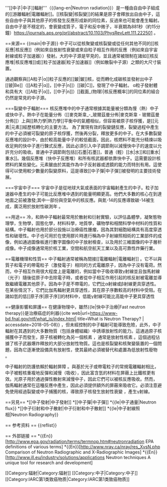 '''[[中子|中子]]輻射'''（{{lang-en|Neutron radiation}}）是一種由自由中子組成的[[游離輻射|電離輻射]]。[[核裂變|核裂變]]的結果是原子會釋放出自由中子，這些自由中子與其他原子的核發生反應形成新的同位素，反過來也可能會產生輻射。自由中子是不穩定的，會衰變成質子，電子和反中微子，半衰期為881秒（約15分鐘）<ref>https://journals.aps.org/prl/abstract/10.1103/PhysRevLett.111.222501</ref> 。

==来源==
{{main|中子源}}
中子可以從核聚變或核裂變或從任何其他不同的[[核反應|核反應]]（例如來自放射性衰變或來自粒子相互作用的反應（例如來自宇宙射線或粒子加速器））發射。大的中子源是罕見的，並且通常被限制在諸如[[核反應堆|核反應堆]]或[[粒子加速器|粒子加速器]]（例如散裂中子源）之類的大尺寸裝置。

通過觀察與[[Α粒子|α]]粒子反應的[[鈹|鈹]]核，從而轉化成碳核並發射出中子[[铍|Be]]（[[Α粒子|α]]，[[中子|n]]）[[碳|C]]，發現了中子輻射。 α粒子發射體和具有大（[[Α粒子|α]]，[[中子|n]]）[[截面_(物理)|核反應概率]]的同位素的組合仍然是常見的中子源。

===裂變中子輻射===
核反應堆中的中子通常根據其能量被分類為慢（熱）中子或快中子。熱中子在能量分佈（[[麥克斯韋_-_玻爾茲曼分佈|麥克斯韋 - 玻爾茲曼分佈]]）上與[[熱力學|熱力學]]平衡中的氣體相似，但容易被原子核俘獲，是[[元素|元素]]經歷核轉化的主要方法。
為了實現有效的裂變鏈反應，裂變過程中產生的中子必須被可裂變的原子核俘獲，然後再分裂，釋放更多的中子。在大多數裂變反應堆的設計中，由於較高能量中子的較低截面，因此，核燃料不能充分精煉以吸收足夠的快中子進行鍊式反應，因此必須引入中子調節劑以減慢快中子的速度以允許充分的吸收。普通中子調節劑包括[[石墨|石墨]]，普通（輕）[[水|水]]和[[重水|重水]]。幾個反應堆（快中子反應堆）和所有核武器都依靠快中子。這需要設計核燃料的某些變化。元素鈹由於其能作為中子反射器或透鏡的能力而特別有用。這使得可以使用較少數量的裂變原料，這是導致[[中子彈|中子彈]]被發明的主要技術發展。

===宇宙中子===
宇宙中子是從地球大氣或表面的宇宙輻射產生的中子。粒子加速器中產生的中子可能比反應堆中遇到的能量明顯更高。他們大多數的核心在到達地面之前被激發;其中一部份與空氣中的核反應。與氮-14的反應導致碳-14被生成，廣泛用於放射性碳測年 。

==用途==
冷，和熱中子輻射最常用於散射和衍射實驗，以評估晶體學，凝聚態物理學，生物學，固態化學，材料科學，地質學，礦物學和相關科學中材料的性質和結構。中子輻射也用於部分設施以治療癌性腫瘤，因為其對細胞結構具有高度穿透性和破壞性。中子也可用於在使用膠片時進行稱為中子射線照相術的工業部件的成像，例如通過圖像板進行數字圖像的中子放射檢查，以及用於三維圖像的中子層析成像。中子成像通常用於核工業，空間和航空航天工業以及高可靠性炸藥行業。

==電離機理和性質==
中子輻射通常被稱為間接[[電離輻射|電離輻射]] 。它不以與質子和電子的帶電粒子（激發電子）相同的方式電離原子，因為中子沒有電荷。然而，中子相互作用很大程度上是電離的，例如當中子吸收導致γ射線並且伽馬射線（光子）隨後從原子中去除電子時，或者從中子相互作用引起的核反射被電離並導致繼續電離其他原子。因為中子是不帶電的，它們比α射線或β射線更具穿透性。在某些情況下，它們比伽馬輻射更具穿透性，其在原子序數較高的材料中受阻。在諸如氫的低[[原子序|原子序]]的材料中，低能γ射線可能比高能中子更具穿透性

==健康影響和屏護==
在健康物理中，雖然{{le|快中子治療|Fast neutron therapy}}是治療癌症的利器<ref>{{cite web|url=https://www-bd.fnal.gov/ntf/what_is/index.html| title=What is Neutron Therapy? | accessdate=2018-05-08}}</ref>
，但未經控制的中子輻射可能導致危險，此外，中子輻射在其遇到的大多數物質（包括身體組織）中誘導放射性的能力。這通過原子核捕獲中子而發生，原子核被轉化為另一個核素 ，通常是放射性核素 。這個過程佔據了核子武器爆炸釋放的大部分放射性物質。這也是核裂變和核聚變裝置的一個問題，因為它逐漸使設備具有放射性，使其最終必須被替代和處置為低放射性廢物 。

中子輻射的防護依賴於輻射屏障 。與基於光子或帶電粒子的常規電離輻射相比，中子被輕核重複地反彈和減慢（吸收），因此富含氫的材料在屏蔽上比鐵核更有效。光原子用於通過彈性散射來減慢中子，因此它們可以被核反應吸收。然而， 伽馬輻射通常在這種反應中產生，因此必須提供額外的屏蔽來吸收它。必須注意避免使用經過裂變或中子捕獲的核，導致原子核發生放射性衰變 ，產生γ射線。

==另見==
*[[中子發射|中子發射]]
*[[中子彈|中子彈]]
*{{le|中子通量|Neutron flux}}
*[[中子衍射和中子散射|中子衍射和中子散射]]
*{{le|中子射線照相|Neutron Radiography}}

== 参考资料 ==
{{reflist}}

== 外部链接 ==
*{{En}}[http://www.epa.gov/radiation/terms/termnop.htm#neutronradiation EPA definitions of various terms]
*{{En}}[http://www.nray.ca/nray/res_XvsN.php Comparison of Neutron Radiographic and X-Radiographic Images]
*{{En}}[http://www.ill.eu/industry/solutions/applications Neutron techniques A unique tool for research and development]

[[Category:辐射|Category:辐射]]
[[Category:中子|Category:中子]]
[[Category:IARC第1类致癌物质|Category:IARC第1类致癌物质]]
